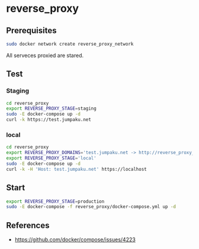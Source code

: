 # reverse_proxy

## Prerequisites

```sh
sudo docker network create reverse_proxy_network
```

All serveces proxied are stared.

## Test

### Staging

```sh
cd reverse_proxy
export REVERSE_PROXY_STAGE=staging
sudo -E docker-compose up -d
curl -k https://test.jumpaku.net
```

### local

```sh
cd reverse_proxy
export REVERSE_PROXY_DOMAINS='test.jumpaku.net -> http://reverse_proxy_test:80'
export REVERSE_PROXY_STAGE='local'
sudo -E docker-compose up -d
curl -k -H 'Host: test.jumpaku.net' https://localhost
```

## Start

```sh
export REVERSE_PROXY_STAGE=production
sudo -E docker-compose -f reverse_proxy/docker-compose.yml up -d
```

## References

* https://github.com/docker/compose/issues/4223
